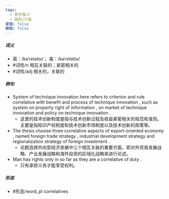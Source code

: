 ```yaml
---
tags:
  - 首字母/C
  - 级别/六级
掌握: false
模糊: false
---
```

##### 词义
- 英：/kəˈrelətɪv/； 美：/kəˈrelətɪv/
- #词性/n  相互关联的；紧密相关的
- #词性/adj  相关的，关联的
##### 例句
- System of technique innovation here refers to criterion and rule correlative with benefit and process of technique innovation , such as system on property right of information , on market of technique innovation and policy on technique innovation .
	- 这里的技术创新制度是指与技术创新过程及收益紧密相关的规范和准则。主要是指知识产权制度和技术创新市场制度以及技术创新的政策等。
- The thesis choose three correlative aspects of export-oriented economy , named foreign trade strategy , industrial development strategy and regionalization strategy of foreign investment .
	- 论题选择外向型经济发展中三个相互关联的重要方面，即对外贸易发展战略、产业发展战略和海外投资的区域化战略来进行论述。
- Man has rights only in so far as they are a correlative of duty .
	- 只有承担义务才能享受权利。
##### 形态
- #形态/word_pl correlatives
